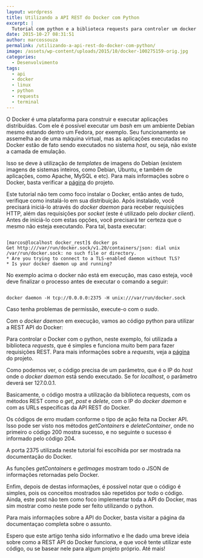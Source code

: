```yaml
---
layout: wordpress
title: Utilizando a API REST do Docker com Python
excerpt: |
  Tutorial com python e a biblioteca requests para controler um docker daemon
date: 2015-10-27 08:31:51
author: marcossouza
permalink: /utilizando-a-api-rest-do-docker-com-python/
image: /assets/wp-content/uploads/2015/10/docker-100275159-orig.jpg
categories:
  - Desenvolvimento
tags:
  - api
  - docker
  - linux
  - python
  - requests
  - terminal
---
```


O Docker é uma plataforma para construir e executar aplicações distribuídas. Com ele é possível executar um <em>bash</em> em um ambiente Debian mesmo estando dentro um Fedora, por exemplo. Seu funcionamento se assemelha ao de uma máquina virtual, mas as aplicações executadas no Docker estão de fato sendo executados no sistema <em>host</em>, ou seja, não existe a camada de emulação.

Isso se deve à utilização de <em>templates</em> de imagens do Debian (existem imagens de sistemas inteiros, como Debian, Ubuntu, e também de aplicações, como Apache, MySQL e etc). Para mais informações sobre o Docker, basta verificar a <a href="https://www.docker.com/" target="_blank">página</a> do projeto.

Este tutorial não tem como foco instalar o Docker, então antes de tudo, verifique como instalá-lo em sua distribuição. Após instalado, você precisará iniciá-lo através do <em>docker daemon</em> para receber requisições HTTP, além das requisições por <em>socket</em> (este é utilizado pelo <em>docker client</em>). Antes de iniciá-lo com estas opções, você precisará ter certeza que o mesmo não esteja executando. Para tal, basta executar:<!--more-->

<pre><code class="">
[marcos@localhost docker_rest]$ docker ps
Get http:///var/run/docker.sock/v1.20/containers/json: dial unix /var/run/docker.sock: no such file or directory.
* Are you trying to connect to a TLS-enabled daemon without TLS?
* Is your docker daemon up and running?
</code></pre>

No exemplo acima o docker não está em execução, mas caso esteja, você deve finalizar o processo antes de executar o comando a seguir:

<pre><code class="">
docker daemon -H tcp://0.0.0.0:2375 -H unix:///var/run/docker.sock
</code></pre>

Caso tenha problemas de permissão, execute-o com o <em>sudo</em>.

Com o <em>docker daemon</em> em execução, vamos ao código python para utilizar a REST API do Docker:
<script src="//gistfy-app.herokuapp.com/github/ButecoOpenSource/exemplos/exemplos_python/docker_rest/docker.py" type="text/javascript"></script>

Para controlar o Docker com o python, neste exemplo, foi utilizada a biblioteca <em>requests</em>, que é simples e funciona muito bem para fazer requisições REST. Para mais informações sobre a <em>requests</em>, veja a <a href="http://docs.python-requests.org/en/latest/" target="_blank">página</a> do projeto.

Como podemos ver, o código precisa de um parâmetro, que é o IP do <em>host</em> onde o <em>docker daemon</em> está sendo executado. Se for <em>localhost</em>, o parâmetro deverá ser 127.0.0.1.

Basicamente, o código mostra a utilização da biblioteca requests, com os métodos REST como o <em>get</em>, <em>post</em> e <em>delete</em>, com o IP do <em>docker daemon</em> e com as URLs específicas da API REST do Docker.

Os códigos de erro mudam conforme o tipo de ação feita na Docker API. Isso pode ser visto nos métodos <em>getContainers</em> e <em>deleteContainer</em>, onde no primeiro o código 200 mostra sucesso, e no seguinte o sucesso é informado pelo código 204.

A porta 2375 utilizada neste tutorial foi escolhida por ser mostrada na documentação do Docker.

As funções <em>getContainers</em> e <em>getImages</em> mostram todo o JSON de informações retornadas pelo Docker.

Enfim, depois de destas informações, é possível notar que o código é simples, pois os conceitos mostrados são repetidos por todo o código. Ainda, este post não tem como foco implementar toda a API do Docker, mas sim mostrar como neste pode ser feito utilizando o python.

Para mais informações sobre a API do Docker, basta visitar a página da documentaçao completa sobre o assunto.

Espero que este artigo tenha sido informativo e lhe dado uma breve ideia sobre como a REST API do Docker funciona, e que você tente utilizar este código, ou se basear nele para algum projeto próprio. Até mais!